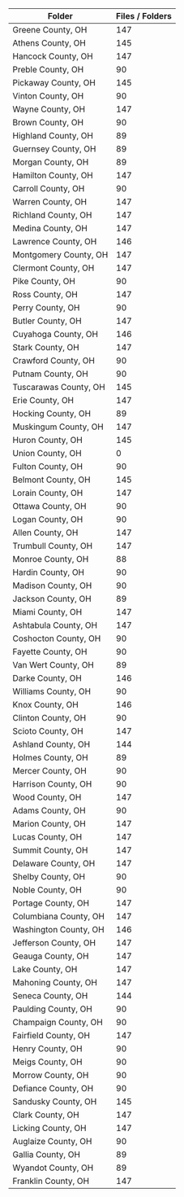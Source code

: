 | Folder                |   Files / Folders |
|-----------------------|-------------------|
| Greene County, OH     |               147 |
| Athens County, OH     |               145 |
| Hancock County, OH    |               147 |
| Preble County, OH     |                90 |
| Pickaway County, OH   |               145 |
| Vinton County, OH     |                90 |
| Wayne County, OH      |               147 |
| Brown County, OH      |                90 |
| Highland County, OH   |                89 |
| Guernsey County, OH   |                89 |
| Morgan County, OH     |                89 |
| Hamilton County, OH   |               147 |
| Carroll County, OH    |                90 |
| Warren County, OH     |               147 |
| Richland County, OH   |               147 |
| Medina County, OH     |               147 |
| Lawrence County, OH   |               146 |
| Montgomery County, OH |               147 |
| Clermont County, OH   |               147 |
| Pike County, OH       |                90 |
| Ross County, OH       |               147 |
| Perry County, OH      |                90 |
| Butler County, OH     |               147 |
| Cuyahoga County, OH   |               146 |
| Stark County, OH      |               147 |
| Crawford County, OH   |                90 |
| Putnam County, OH     |                90 |
| Tuscarawas County, OH |               145 |
| Erie County, OH       |               147 |
| Hocking County, OH    |                89 |
| Muskingum County, OH  |               147 |
| Huron County, OH      |               145 |
| Union County, OH      |                 0 |
| Fulton County, OH     |                90 |
| Belmont County, OH    |               145 |
| Lorain County, OH     |               147 |
| Ottawa County, OH     |                90 |
| Logan County, OH      |                90 |
| Allen County, OH      |               147 |
| Trumbull County, OH   |               147 |
| Monroe County, OH     |                88 |
| Hardin County, OH     |                90 |
| Madison County, OH    |                90 |
| Jackson County, OH    |                89 |
| Miami County, OH      |               147 |
| Ashtabula County, OH  |               147 |
| Coshocton County, OH  |                90 |
| Fayette County, OH    |                90 |
| Van Wert County, OH   |                89 |
| Darke County, OH      |               146 |
| Williams County, OH   |                90 |
| Knox County, OH       |               146 |
| Clinton County, OH    |                90 |
| Scioto County, OH     |               147 |
| Ashland County, OH    |               144 |
| Holmes County, OH     |                89 |
| Mercer County, OH     |                90 |
| Harrison County, OH   |                90 |
| Wood County, OH       |               147 |
| Adams County, OH      |                90 |
| Marion County, OH     |               147 |
| Lucas County, OH      |               147 |
| Summit County, OH     |               147 |
| Delaware County, OH   |               147 |
| Shelby County, OH     |                90 |
| Noble County, OH      |                90 |
| Portage County, OH    |               147 |
| Columbiana County, OH |               147 |
| Washington County, OH |               146 |
| Jefferson County, OH  |               147 |
| Geauga County, OH     |               147 |
| Lake County, OH       |               147 |
| Mahoning County, OH   |               147 |
| Seneca County, OH     |               144 |
| Paulding County, OH   |                90 |
| Champaign County, OH  |                90 |
| Fairfield County, OH  |               147 |
| Henry County, OH      |                90 |
| Meigs County, OH      |                90 |
| Morrow County, OH     |                90 |
| Defiance County, OH   |                90 |
| Sandusky County, OH   |               145 |
| Clark County, OH      |               147 |
| Licking County, OH    |               147 |
| Auglaize County, OH   |                90 |
| Gallia County, OH     |                89 |
| Wyandot County, OH    |                89 |
| Franklin County, OH   |               147 |